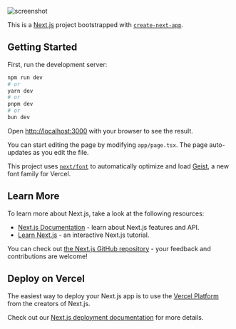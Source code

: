 ![screenshot](https://private-user-images.githubusercontent.com/624760/372459798-8eae8ab0-42bb-4589-9bec-8d0acf976706.png?jwt=eyJhbGciOiJIUzI1NiIsInR5cCI6IkpXVCJ9.eyJpc3MiOiJnaXRodWIuY29tIiwiYXVkIjoicmF3LmdpdGh1YnVzZXJjb250ZW50LmNvbSIsImtleSI6ImtleTUiLCJleHAiOjE3Mjc3ODQ2NjMsIm5iZiI6MTcyNzc4NDM2MywicGF0aCI6Ii82MjQ3NjAvMzcyNDU5Nzk4LThlYWU4YWIwLTQyYmItNDU4OS05YmVjLThkMGFjZjk3NjcwNi5wbmc_WC1BbXotQWxnb3JpdGhtPUFXUzQtSE1BQy1TSEEyNTYmWC1BbXotQ3JlZGVudGlhbD1BS0lBVkNPRFlMU0E1M1BRSzRaQSUyRjIwMjQxMDAxJTJGdXMtZWFzdC0xJTJGczMlMkZhd3M0X3JlcXVlc3QmWC1BbXotRGF0ZT0yMDI0MTAwMVQxMjA2MDNaJlgtQW16LUV4cGlyZXM9MzAwJlgtQW16LVNpZ25hdHVyZT03Y2YwZTA0YzkyZDFkNTViYWNlNjM4ZmQ0ZmZkZWU1MWUzYTE2ZGMyZTlkMzVjMzJjNTZhMWIxNGM4MjNkM2Y2JlgtQW16LVNpZ25lZEhlYWRlcnM9aG9zdCJ9.kTssvIJIgaZV0qrAkiA6ftA3QzWTuulu9fw8N3ps3Xs)

This is a [Next.js](https://nextjs.org) project bootstrapped with [`create-next-app`](https://nextjs.org/docs/app/api-reference/cli/create-next-app).

## Getting Started

First, run the development server:

```bash
npm run dev
# or
yarn dev
# or
pnpm dev
# or
bun dev
```

Open [http://localhost:3000](http://localhost:3000) with your browser to see the result.

You can start editing the page by modifying `app/page.tsx`. The page auto-updates as you edit the file.

This project uses [`next/font`](https://nextjs.org/docs/app/building-your-application/optimizing/fonts) to automatically optimize and load [Geist](https://vercel.com/font), a new font family for Vercel.

## Learn More

To learn more about Next.js, take a look at the following resources:

- [Next.js Documentation](https://nextjs.org/docs) - learn about Next.js features and API.
- [Learn Next.js](https://nextjs.org/learn) - an interactive Next.js tutorial.

You can check out [the Next.js GitHub repository](https://github.com/vercel/next.js) - your feedback and contributions are welcome!

## Deploy on Vercel

The easiest way to deploy your Next.js app is to use the [Vercel Platform](https://vercel.com/new?utm_medium=default-template&filter=next.js&utm_source=create-next-app&utm_campaign=create-next-app-readme) from the creators of Next.js.

Check out our [Next.js deployment documentation](https://nextjs.org/docs/app/building-your-application/deploying) for more details.
